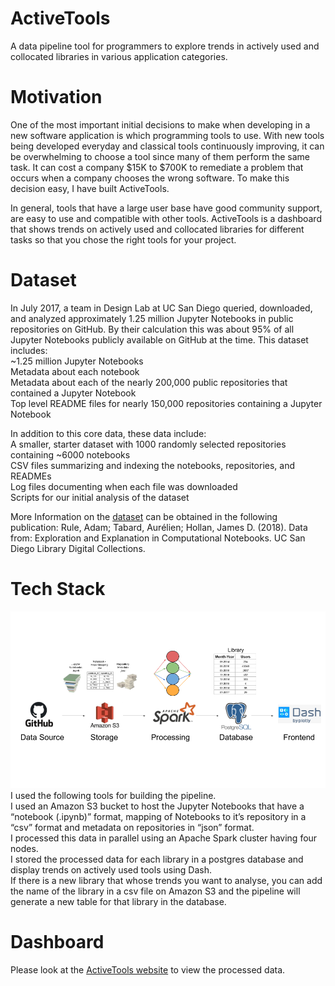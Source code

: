 # ActiveTools
A data pipeline tool for programmers to explore trends in actively used and collocated libraries in various application categories.

# Motivation
One of the most important initial decisions to make when developing in a new software application is which programming tools to use. With new tools being developed everyday and classical tools continuously improving, it can be overwhelming to choose a tool since many of them perform the same task. It can cost a company $15K to $700K to remediate a problem that occurs when a company chooses the wrong software. To make this decision easy, I have built ActiveTools. 

In general, tools that have a large user base have good community support, are easy to use and compatible with other tools. ActiveTools is a dashboard that shows trends on actively used and collocated libraries for different tasks so that you chose the right tools for your project. 

# Dataset

In July 2017, a team in Design Lab at UC San Diego queried, downloaded, and analyzed approximately 1.25 million Jupyter Notebooks in public repositories on GitHub. By their calculation this was about 95% of all Jupyter Notebooks publicly available on GitHub at the time. This dataset includes: \
~1.25 million Jupyter Notebooks \
Metadata about each notebook \
Metadata about each of the nearly 200,000 public repositories that contained a Jupyter Notebook \
Top level README files for nearly 150,000 repositories containing a Jupyter Notebook

In addition to this core data, these data include: \
A smaller, starter dataset with 1000 randomly selected repositories containing ~6000 notebooks \
CSV files summarizing and indexing the notebooks, repositories, and READMEs \
Log files documenting when each file was downloaded \
Scripts for our initial analysis of the dataset 

More Information on the [dataset](https://library.ucsd.edu/dc/object/bb2733859v) can be obtained in the following publication:
Rule, Adam; Tabard, Aurélien; Hollan, James D. (2018). Data from: Exploration and Explanation in Computational Notebooks. UC San Diego Library Digital Collections.


# Tech Stack
![Tech stack used in ActeveTools](https://github.com/gauravsm31/ActiveTools/blob/master/Image/TechStack.png)
I used the following tools for building the pipeline. \
I used an Amazon S3 bucket to host the Jupyter Notebooks that have a “notebook (.ipynb)” format, mapping of Notebooks to it’s repository in a “csv” format and metadata on repositories in “json” format. \
I processed this data in parallel using an Apache Spark cluster having four nodes. \
I stored the processed data for each library in a postgres database and display trends on actively used tools using Dash. \
If there is a new library that whose trends you want to analyse, you can add the name of the library in a csv file on Amazon S3 and the pipeline will generate a new table for that library in the database.

# Dashboard
Please look at the [ActiveTools website](http://www.activetools.xyz) to view the processed data. 
